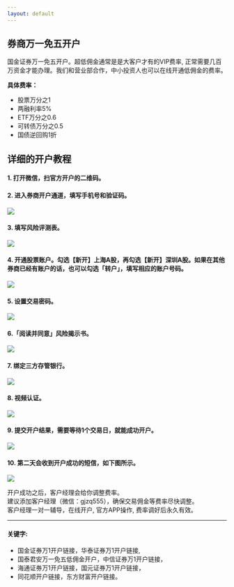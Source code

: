 ```yaml
---
layout: default
---
```


## 券商万一免五开户

国金证券万一免五开户。超低佣金通常是是大客户才有的VIP费率, 正常需要几百万资金才能办理。我们和营业部合作，中小投资人也可以在线开通低佣金的费率。

**具体费率：**
- 股票万分之1
- 两融利率5%
- ETF万分之0.6
- 可转债万分之0.5
- 国债逆回购1折

## 详细的开户教程

#### 1. 打开微信，扫官方开户的二维码。

#### 2. 进入券商开户通道，填写手机号和验证码。

![](https://pic.imgdb.cn/item/65b27f4d871b83018aacfa78.jpg)

#### 3. 填写风险评测表。

![](https://pic.imgdb.cn/item/65b281b4871b83018ab815c8.jpg)

#### 4. 开通股票账户。勾选【新开】上海A股，再勾选【新开】深圳A股。如果在其他券商已经有账户的话，也可以勾选「转户」，填写相应的账户号码。

![](https://pic.imgdb.cn/item/65b27f4d871b83018aacfb2b.jpg)

#### 5. 设置交易密码。

![](https://pic.imgdb.cn/item/65b27f4c871b83018aacf965.jpg)

#### 6.「阅读并同意」风险揭示书。

![](https://pic.imgdb.cn/item/65b27f4c871b83018aacf8d0.jpg)

#### 7. 绑定三方存管银行。

![](https://pic.imgdb.cn/item/65b27f4d871b83018aacfa13.jpg)

#### 8. 视频认证。

![](https://pic.imgdb.cn/item/65b281b5871b83018ab8173b.jpg)

#### 9. 提交开户结果，需要等待1个交易日，就能成功开户。

![](https://pic.imgdb.cn/item/65b281b4871b83018ab81666.jpg)

#### 10. 第二天会收到开户成功的短信，如下图所示。

![](https://pic.imgdb.cn/item/65b281b4871b83018ab814e0.jpg)

开户成功之后，客户经理会给你调整费率。  
建议添加客户经理（微信：gjzq555），确保交易佣金等费率尽快调整。   
客户经理一对一辅导，在线开户, 官方APP操作, 费率调好后永久有效。   

---

#### 关键字: 
- 国金证券万1开户链接，华泰证券万1开户链接,    
- 国泰君安万一免五低佣金开户，中信证券万1开户链接，   
- 海通证券万1开户链接，国元证券万1开户链接，  
- 同花顺开户链接，东方财富开户链接。  
